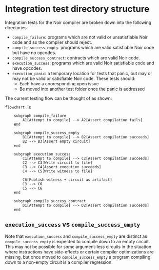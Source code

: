 # Integration test directory structure

Integration tests for the Noir compiler are broken down into the following directories:

- `compile_failure`: programs which are not valid or unsatisfiable Noir code and so the compiler should reject.
- `compile_success_empty`: programs which are valid satisfiable Noir code but have no opcodes.
- `compile_success_contract`: contracts which are valid Noir code.
- `execution_success`: programs which are valid Noir satisfiable code and have opcodes.
- `execution_panic`: a temporary location for tests that panic, but may or may not be valid or satisfiable Noir code. These tests should:
    + Each have a cooresponding open issue 
    + Be moved into another test folder once the panic is addressed

The current testing flow can be thought of as shown:
```mermaid
flowchart TD

    subgraph compile_failure
        A1[Attempt to compile] --> A2[Assert compilation fails]
    end

    subgraph compile_success_empty
        B1[Attempt to compile] --> B2[Assert compilation succeeds]
        B2 --> B3[Assert empty circuit]
    end

    subgraph execution_success
        C1[Attempt to compile] --> C2[Assert compilation succeeds]
        C2 --> C3[Write circuit to file]
        C3 --> C4[Assert execution succeeds]
        C4 --> C5[Write witness to file]
        
        C6[Publish witness + circuit as artifact]
        C3 --> C6
        C5 --> C6
    end

    subgraph compile_success_contract
        D1[Attempt to compile] --> D2[Assert compilation succeeds]
    end
```

## `execution_success` vs `compile_success_empty`

Note that `execution_success` and `compile_success_empty` are distinct as `compile_success_empty` is expected to compile down to an empty circuit. This may not be possible for some argument-less circuits in the situation where instructions have side-effects or certain compiler optimizations are missing, but once moved to `compile_success_empty` a program compiling down to a non-empty circuit is a compiler regression.


